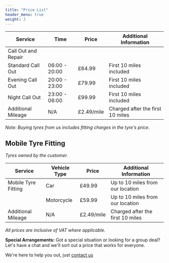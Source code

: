 ```yaml
---
title: "Price List"
header_menu: true
weight: 3
---
```



| Service             | Time          | Price      | Additional Information           |
| ------------------- | ------------- | ---------- | -------------------------------- |
| Call Out and Repair |               |            |                                  |
| Standard Call Out   | 06:00 - 20:00 | £64.99     | First 10 miles included          |
| Evening Call Out    | 20:00 - 23:00 | £79.99     | First 10 miles included          |
| Night Call Out      | 23:00 - 06:00 | £99.99     | First 10 miles included          |
| Additional Mileage  | N/A           | £2.49/mile | Charged after the first 10 miles |

_Note: Buying tyres from us includes fitting charges in the tyre's price._

## Mobile Tyre Fitting

_Tyres owned by the customer._

| Service             | Vehicle Type | Price      | Additional Information           |
| ------------------- | ------------ | ---------- | -------------------------------- |
| Mobile Tyre Fitting | Car          | £49.99     | Up to 10 miles from our location |
|                     | Motorcycle   | £59.99     | Up to 10 miles from our location |
| Additional Mileage  | N/A          | £2.49/mile | Charged after the first 10 miles |

_All prices are inclusive of VAT where applicable._

**Special Arrangements:**
Got a special situation or looking for a group deal? Let's have a chat and we'll sort out a price that works for everyone.

We're here to help you out, just [contact us](#contact)

